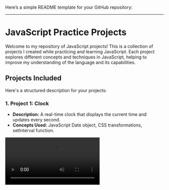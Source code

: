 Here’s a simple README template for your GitHub repository:

---

# JavaScript Practice Projects

Welcome to my repository of JavaScript projects! This is a collection of projects I created while practicing and learning JavaScript. Each project explores different concepts and techniques in JavaScript, helping to improve my understanding of the language and its capabilities.

## Projects Included


Here's a structured description for your projects:

### 1. **Project 1: Clock**  
   - **Description:** A real-time clock that displays the current time and updates every second.  
   - **Concepts Used:** JavaScript Date object, CSS transformations, setInterval function.
   <video src="./Previews/clock.mp4" controls="controls" style="max-width: 100%; height: auto;">


### 2. **Project 2: Color Generator**  
   - **Description:** A tool that generates random hex color codes and applies them to multiple boxes on the page.  
   - **Concepts Used:** DOM manipulation, event listeners, random number generation, CSS styles.
   <video src="./Previews/color-generator.mp4" controls="controls" style="max-width: 100%; height: auto;">

### 3. **Project 3: Counter**  
   - **Description:** A simple counter that increments, decrements, or resets the count based on user interaction with buttons.  
   - **Concepts Used:** Event handling, conditionals, DOM manipulation.
   <video src="./Previews/Counter.mp4" controls="controls" style="max-width: 100%; height: auto;">

### 4. **Project 4: Drum Kit**  **Link**-https://aniprojects-web.github.io/drum-kit/
   - **Description:** An interactive drum kit that plays different sounds when keys are pressed or buttons are clicked.  
   - **Concepts Used:** Event listeners, audio playback, CSS animations.
   

### 5. **Project 5: Flappy Bird**  **Link**-https://aniprojects-web.github.io/Flappy-Bird/
   - **Description:** A game where the player controls a bird that must navigate through pipes without crashing.  
   - **Concepts Used:** Game loop, collision detection, object-oriented programming.

### 6. **Project 6: Mole Game**  
   - **Description:** A game where players click on moles that pop up randomly to score points within a time limit.  
   - **Concepts Used:** Timers, event listeners, random positioning, game mechanics.
   <video src="./Previews/Mole.mp4" controls="controls" style="max-width: 100%; height: auto;">

### 7. **Project 7: Navbar**  
   - **Description:** A responsive navigation bar that toggles visibility on smaller screens.  
   - **Concepts Used:** CSS Flexbox, media queries, event handling.
   <video src="./Previews/navbar.mp4" controls="controls" style="max-width: 100%; height: auto;">

### 8. **Project 8: Reviews**  
   - **Description:** A section that displays user reviews with the ability to navigate through them using previous and next buttons.  
   - **Concepts Used:** DOM manipulation, array methods, event handling.
   <video src="./Previews/reviews.mp4" controls="controls" style="max-width: 100%; height: auto;">


### 9. **Project 9: Modal Implementation**  
   - **Description:** A simple modal implementation that displays additional content when a button is clicked and can be closed by a close button.  
   - **Concepts Used:** DOM manipulation, event handling, class management for UI effects. 
   <video src="./Previews/modal.mp4" controls="controls" style="max-width: 100%; height: auto;"> 


### 10. **Project 10: Simon Game**  
   - **Description:** A memory game that challenges players to repeat sequences of colors and sounds.  
   - **Concepts Used:** Array management, user input validation, game state management.
   <video src="./Previews/SImon.mp4" controls="controls" style="max-width: 100%; height: auto;">

### 11. **Project 11: QR Code Generator** **Link**-https://aniprojects-web.github.io/QR-generator/
- **Description:**  A web-based tool that generates a QR code based on the text input provided by the user. The QR code is dynamically created using a QRCode library, and the user can click a button to generate the code or receive an error message if the input field is empty.
- **Concepts Used:** 
   DOM Manipulation
   Event Listeners
   Conditional Logic (Input Validation)
   QR Code generation with an external library
   Dynamic Element Styling and Modification

### 12. **Project 12: Step Progress Bar**
- **Description:** A step progress bar that visually shows progress as users click through steps using 'Previous' and 'Next' buttons. Each step is represented by an icon, and the progress bar fills as the user moves forward or backward through the steps.
- **Concepts Used:**
   DOM Manipulation
   Event Listeners
   CSS Transitions for Progress Bar Width
   Conditional Logic for Button States (Enable/Disable based on step)
   Dynamic Class Management for Active States
   <video src="./Previews/Progress-bar.mp4" controls="controls" style="max-width: 100%; height: auto;">

### 13. **Project 13: Quiz Website**
- **Description:** A simple interactive quiz website that presents users with multiple-choice questions. Users can select an answer by clicking on the text options or radio buttons. After submitting their answer, they can see their score and receive feedback on their performance. The quiz includes various questions related to web development.

- **Concepts Used:**
   DOM Manipulation
   Event Listeners
   Conditional Logic for Score Calculation
   Dynamic Content Loading
   Local Storage (if implemented)
   CSS for Styling and Layout
   <video src="./Previews/QUiz.mp4" controls="controls" style="max-width: 100%; height: auto;">

### 14. **Project 14: CGPA Calculator** **Link**-https://aniprojects-web.github.io/rtucgpacalculator/
- **Description:** A simple tool for students to calculate their CGPA. Users select their grades from a dropdown, add them to a list, and calculate their CGPA with one click. The result also shows the equivalent percentage.

- **Concepts Used:**
  - **DOM Manipulation:** Adding and displaying grades dynamically.
  - **Form Handling:** Collecting and processing user inputs.
  - **Event Listeners:** Handling button clicks to add grades and calculate CGPA.
  - **Conditional Logic:** Calculating CGPA and percentage from inputted grades.
  - **Responsive Design:** Ensuring proper layout across devices.

### 15. **Resume Generator** **Link**-https://aniprojects-web.github.io/Resume-builder/

This project is a resume generator that lets users create a professional resume by filling in form fields. Users can add multiple experiences and qualifications, switch between light and dark themes, and upload a profile picture. The entered data dynamically populates a resume template for easy preview.

- **Features**
   - **Dynamic Fields:** Add multiple work experience and academic qualification entries.
   - **Theme Toggle:** Switch between light and dark themes.
   - **Image Upload:** Upload and display a profile picture on the resume.
   - **Live Preview:** View a formatted resume populated with form data.

- **Key Concepts**
   - **DOM Manipulation:** Create and insert form elements dynamically.
   - **Event Listeners:** Handle button clicks and theme toggle actions.
   - **Class Management:** Apply styles based on theme selection.



## How to Run the Projects

1. Clone this repository to your local machine:
   ```bash
   git clone https://github.com/Aniketyadav05/WebD-Projects.git
   ```

2. Navigate to the project folder:
   ```bash
   cd project-folder
   ```

3. Open the `index.html` file of the specific project in your browser to view it in action.

## Technologies Used

- HTML
- CSS
- JavaScript



## Feedback and Contributions

Feel free to explore the projects, and I’d love to hear your feedback or suggestions for improvement. If you'd like to contribute, feel free to fork the repo and submit a pull request.

